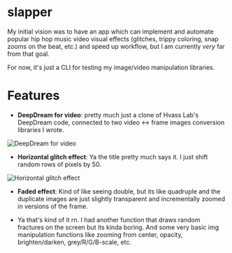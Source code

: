 # slapper
My initial vision was to have an app which can implement and automate popular hip hop music video visual effects (glitches, trippy coloring, snap zooms on the beat, etc.) and speed up workflow, but I am currently <i>very</i> far from that goal.

For now, it's just a CLI for testing my image/video manipulation libraries. 


# Features
- <b>DeepDream for video</b>: pretty much just a clone of Hvass Lab's DeepDream code, connected to two video <-> frame images conversion libraries I wrote.

![DeepDream for video](deepdream.gif)

- <b>Horizontal glitch effect</b>: Ya the title pretty much says it. I just shift random rows of pixels by 50.


![Horizontal glitch effect](glitched.gif)

- <b>Faded effect</b>: Kind of like seeing double, but its like quadruple and the duplicate images are just slightly transparent and incrementally zoomed in versions of the frame.

- Ya that's kind of it rn. I had another function that draws random fractures on the screen but its kinda boring. And some very basic img manipulation functions like zooming from center, opacity, brighten/darken, grey/R/G/B-scale, etc.

